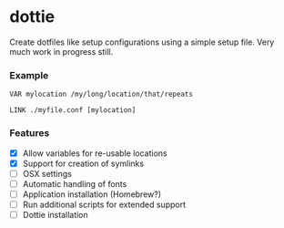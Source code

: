 # dottie
Create dotfiles like setup configurations using a simple setup file. Very much work in progress still.

### Example
```
VAR mylocation /my/long/location/that/repeats

LINK ./myfile.conf [mylocation]
```

### Features

- [x] Allow variables for re-usable locations
- [x] Support for creation of symlinks
- [ ] OSX settings
- [ ] Automatic handling of fonts
- [ ] Application installation (Homebrew?)
- [ ] Run additional scripts for extended support
- [ ] Dottie installation
